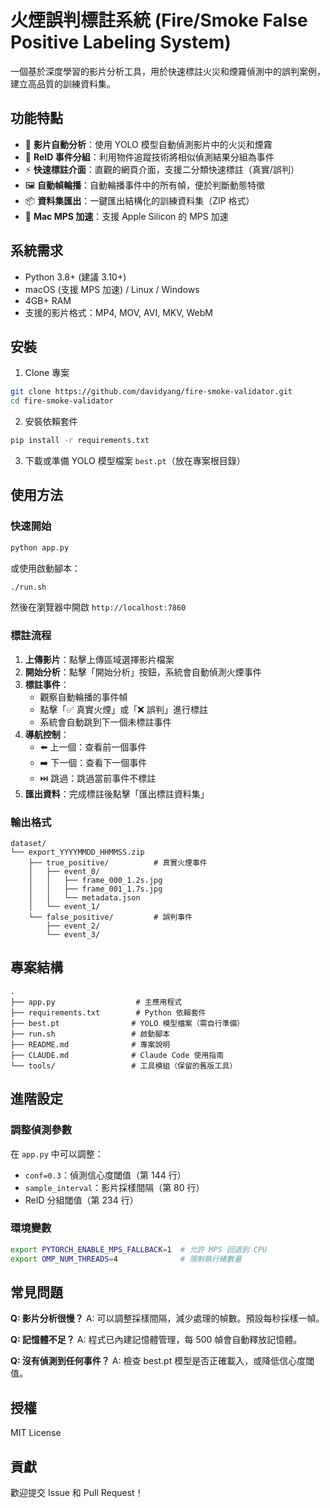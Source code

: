 # 火煙誤判標註系統 (Fire/Smoke False Positive Labeling System)

一個基於深度學習的影片分析工具，用於快速標註火災和煙霧偵測中的誤判案例，建立高品質的訓練資料集。

## 功能特點

- 🎥 **影片自動分析**：使用 YOLO 模型自動偵測影片中的火災和煙霧
- 🎯 **ReID 事件分組**：利用物件追蹤技術將相似偵測結果分組為事件
- ⚡ **快速標註介面**：直觀的網頁介面，支援二分類快速標註（真實/誤判）
- 🖼️ **自動幀輪播**：自動輪播事件中的所有幀，便於判斷動態特徵
- 📦 **資料集匯出**：一鍵匯出結構化的訓練資料集（ZIP 格式）
- 🚀 **Mac MPS 加速**：支援 Apple Silicon 的 MPS 加速

## 系統需求

- Python 3.8+ (建議 3.10+)
- macOS (支援 MPS 加速) / Linux / Windows
- 4GB+ RAM
- 支援的影片格式：MP4, MOV, AVI, MKV, WebM

## 安裝

1. Clone 專案
```bash
git clone https://github.com/davidyang/fire-smoke-validator.git
cd fire-smoke-validator
```

2. 安裝依賴套件
```bash
pip install -r requirements.txt
```

3. 下載或準備 YOLO 模型檔案 `best.pt`（放在專案根目錄）

## 使用方法

### 快速開始

```bash
python app.py
```

或使用啟動腳本：
```bash
./run.sh
```

然後在瀏覽器中開啟 `http://localhost:7860`

### 標註流程

1. **上傳影片**：點擊上傳區域選擇影片檔案
2. **開始分析**：點擊「開始分析」按鈕，系統會自動偵測火煙事件
3. **標註事件**：
   - 觀察自動輪播的事件幀
   - 點擊「✅ 真實火煙」或「❌ 誤判」進行標註
   - 系統會自動跳到下一個未標註事件
4. **導航控制**：
   - ⬅️ 上一個：查看前一個事件
   - ➡️ 下一個：查看下一個事件  
   - ⏭️ 跳過：跳過當前事件不標註
5. **匯出資料**：完成標註後點擊「匯出標註資料集」

### 輸出格式

```
dataset/
└── export_YYYYMMDD_HHMMSS.zip
    ├── true_positive/          # 真實火煙事件
    │   ├── event_0/
    │   │   ├── frame_000_1.2s.jpg
    │   │   ├── frame_001_1.7s.jpg
    │   │   └── metadata.json
    │   └── event_1/
    └── false_positive/         # 誤判事件
        ├── event_2/
        └── event_3/
```

## 專案結構

```
.
├── app.py                  # 主應用程式
├── requirements.txt        # Python 依賴套件
├── best.pt                # YOLO 模型檔案（需自行準備）
├── run.sh                 # 啟動腳本
├── README.md              # 專案說明
├── CLAUDE.md              # Claude Code 使用指南
└── tools/                 # 工具模組（保留的舊版工具）
```

## 進階設定

### 調整偵測參數

在 `app.py` 中可以調整：
- `conf=0.3`：偵測信心度閾值（第 144 行）
- `sample_interval`：影片採樣間隔（第 80 行）
- ReID 分組閾值（第 234 行）

### 環境變數

```bash
export PYTORCH_ENABLE_MPS_FALLBACK=1  # 允許 MPS 回退到 CPU
export OMP_NUM_THREADS=4              # 限制執行緒數量
```

## 常見問題

**Q: 影片分析很慢？**
A: 可以調整採樣間隔，減少處理的幀數。預設每秒採樣一幀。

**Q: 記憶體不足？**
A: 程式已內建記憶體管理，每 500 幀會自動釋放記憶體。

**Q: 沒有偵測到任何事件？**
A: 檢查 best.pt 模型是否正確載入，或降低信心度閾值。

## 授權

MIT License

## 貢獻

歡迎提交 Issue 和 Pull Request！